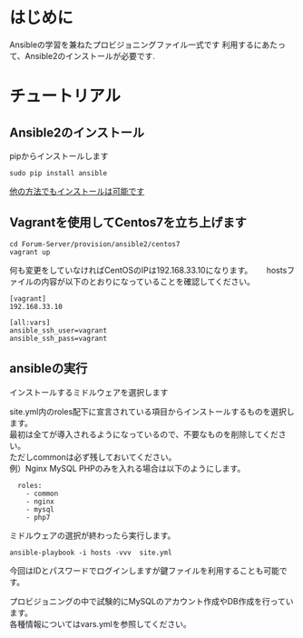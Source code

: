 # はじめに
Ansibleの学習を兼ねたプロビジョニングファイル一式です
利用するにあたって、Ansible2のインストールが必要です.


# チュートリアル
## Ansible2のインストール
pipからインストールします  

```
sudo pip install ansible
```

[他の方法でもインストールは可能です](http://docs.ansible.com/ansible/intro_installation.html)

## Vagrantを使用してCentos7を立ち上げます

```
cd Forum-Server/provision/ansible2/centos7
vagrant up
```

何も変更をしていなければCentOSのIPは192.168.33.10になります。　　
hostsファイルの内容が以下のとおりになっていることを確認してください。
```
[vagrant]
192.168.33.10

[all:vars]
ansible_ssh_user=vagrant
ansible_ssh_pass=vagrant

```

## ansibleの実行
インストールするミドルウェアを選択します

site.yml内のroles配下に宣言されている項目からインストールするものを選択します。  
最初は全てが導入されるようになっているので、不要なものを削除してください。  
ただしcommonは必ず残しておいてください。  
例）Nginx MySQL PHPのみを入れる場合は以下のようにします。  
```
  roles:
    - common
    - nginx
    - mysql
    - php7
```

ミドルウェアの選択が終わったら実行します。
```
ansible-playbook -i hosts -vvv  site.yml
```
今回はIDとパスワードでログインしますが鍵ファイルを利用することも可能です。

プロビジョニングの中で試験的にMySQLのアカウント作成やDB作成を行っています。  
各種情報についてはvars.ymlを参照してください。
